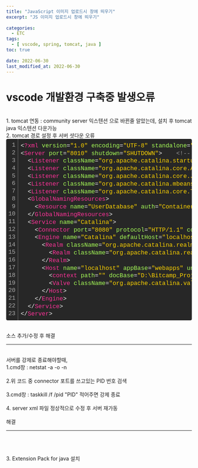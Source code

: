 ```yaml
---
title: "JavaScript 이미지 업로드시 창에 띄우기"
excerpt: "JS 이미지 업로드시 창에 띄우기"
 
categories:
  - ETC       
tags:
  - [ vscode, spring, tomcat, java ]  
toc: true
 
date: 2022-06-30
last_modified_at: 2022-06-30
---
```

<h1>vscode 개발환경 구축중 발생오류</h1>

<br>
1. tomcat 연동 : community server 익스텐션 으로 바뀐줄 알았는데, 설치 후 tomcat java 익스텐션 다운가능
<br>
2. tomcat 경로 설정 후 서버 셧다운 오류<br>
<div class="colorscripter-code" style="color:#f0f0f0;font-family:Consolas, 'Liberation Mono', Menlo, Courier, monospace !important; position:relative !important;overflow:auto"><table class="colorscripter-code-table" style="margin:0;padding:0;border:none;background-color:#272727;border-radius:4px;" cellspacing="0" cellpadding="0"><tr><td style="padding:6px;border-right:2px solid #4f4f4f"><div style="margin:0;padding:0;word-break:normal;text-align:right;color:#aaa;font-family:Consolas, 'Liberation Mono', Menlo, Courier, monospace !important;line-height:130%"><div style="line-height:130%">1</div><div style="line-height:130%">2</div><div style="line-height:130%">3</div><div style="line-height:130%">4</div><div style="line-height:130%">5</div><div style="line-height:130%">6</div><div style="line-height:130%">7</div><div style="line-height:130%">8</div><div style="line-height:130%">9</div><div style="line-height:130%">10</div><div style="line-height:130%">11</div><div style="line-height:130%">12</div><div style="line-height:130%">13</div><div style="line-height:130%">14</div><div style="line-height:130%">15</div><div style="line-height:130%">16</div><div style="line-height:130%">17</div><div style="line-height:130%">18</div><div style="line-height:130%">19</div><div style="line-height:130%">20</div><div style="line-height:130%">21</div><div style="line-height:130%">22</div><div style="line-height:130%">23</div></div></td><td style="padding:6px 0;text-align:left"><div style="margin:0;padding:0;color:#f0f0f0;font-family:Consolas, 'Liberation Mono', Menlo, Courier, monospace !important;line-height:130%"><div style="padding:0 6px; white-space:pre; line-height:130%"><span style="color:#f0f0f0">&lt;</span><span style="color:#ff3399">?xml</span>&nbsp;<span style="color:#a8ff58">version</span>=<span style="color:#ffd500">"1.0"</span><span style="color:#a8ff58"></span>&nbsp;<span style="color:#a8ff58">encoding</span>=<span style="color:#ffd500">"UTF-8"</span><span style="color:#a8ff58"></span>&nbsp;<span style="color:#a8ff58">standalone</span>=<span style="color:#ffd500">"yes"</span><span style="color:#a8ff58">?</span><span style="color:#f0f0f0">&gt;</span></div><div style="padding:0 6px; white-space:pre; line-height:130%"><span style="color:#f0f0f0">&lt;</span><span style="color:#ff3399">Server</span>&nbsp;<span style="color:#a8ff58">port</span>=<span style="color:#ffd500">"8010"</span><span style="color:#a8ff58"></span>&nbsp;<span style="color:#a8ff58">shutdown</span>=<span style="color:#ffd500">"SHUTDOWN"</span><span style="color:#a8ff58"></span><span style="color:#f0f0f0">&gt;</span>&nbsp;&nbsp;&nbsp;&nbsp;<span style="color:#999999">&lt;!--&nbsp;-1로&nbsp;되어있는&nbsp;port&nbsp;8010&nbsp;으로&nbsp;변경&nbsp;--&gt;</span></div><div style="padding:0 6px; white-space:pre; line-height:130%">&nbsp;&nbsp;<span style="color:#f0f0f0">&lt;</span><span style="color:#ff3399">Listener</span>&nbsp;<span style="color:#a8ff58">className</span>=<span style="color:#ffd500">"org.apache.catalina.startup.VersionLoggerListener"</span><span style="color:#a8ff58">/</span><span style="color:#f0f0f0">&gt;</span></div><div style="padding:0 6px; white-space:pre; line-height:130%">&nbsp;&nbsp;<span style="color:#f0f0f0">&lt;</span><span style="color:#ff3399">Listener</span>&nbsp;<span style="color:#a8ff58">className</span>=<span style="color:#ffd500">"org.apache.catalina.core.AprLifecycleListener"</span><span style="color:#a8ff58"></span>&nbsp;<span style="color:#a8ff58">SSLEngine</span>=<span style="color:#ffd500">"on"</span><span style="color:#a8ff58">/</span><span style="color:#f0f0f0">&gt;</span></div><div style="padding:0 6px; white-space:pre; line-height:130%">&nbsp;&nbsp;<span style="color:#f0f0f0">&lt;</span><span style="color:#ff3399">Listener</span>&nbsp;<span style="color:#a8ff58">className</span>=<span style="color:#ffd500">"org.apache.catalina.core.JreMemoryLeakPreventionListener"</span><span style="color:#a8ff58">/</span><span style="color:#f0f0f0">&gt;</span></div><div style="padding:0 6px; white-space:pre; line-height:130%">&nbsp;&nbsp;<span style="color:#f0f0f0">&lt;</span><span style="color:#ff3399">Listener</span>&nbsp;<span style="color:#a8ff58">className</span>=<span style="color:#ffd500">"org.apache.catalina.mbeans.GlobalResourcesLifecycleListener"</span><span style="color:#a8ff58">/</span><span style="color:#f0f0f0">&gt;</span></div><div style="padding:0 6px; white-space:pre; line-height:130%">&nbsp;&nbsp;<span style="color:#f0f0f0">&lt;</span><span style="color:#ff3399">Listener</span>&nbsp;<span style="color:#a8ff58">className</span>=<span style="color:#ffd500">"org.apache.catalina.core.ThreadLocalLeakPreventionListener"</span><span style="color:#a8ff58">/</span><span style="color:#f0f0f0">&gt;</span></div><div style="padding:0 6px; white-space:pre; line-height:130%">&nbsp;&nbsp;<span style="color:#f0f0f0">&lt;</span><span style="color:#ff3399">GlobalNamingResources</span><span style="color:#f0f0f0">&gt;</span></div><div style="padding:0 6px; white-space:pre; line-height:130%">&nbsp;&nbsp;&nbsp;&nbsp;<span style="color:#f0f0f0">&lt;</span><span style="color:#ff3399">Resource</span>&nbsp;<span style="color:#a8ff58">name</span>=<span style="color:#ffd500">"UserDatabase"</span><span style="color:#a8ff58"></span>&nbsp;<span style="color:#a8ff58">auth</span>=<span style="color:#ffd500">"Container"</span><span style="color:#a8ff58"></span>&nbsp;<span style="color:#a8ff58">type</span>=<span style="color:#ffd500">"org.apache.catalina.UserDatabase"</span><span style="color:#a8ff58"></span>&nbsp;<span style="color:#a8ff58">description</span>=<span style="color:#ffd500">"User&nbsp;database&nbsp;that&nbsp;can&nbsp;be&nbsp;updated&nbsp;and&nbsp;saved"</span><span style="color:#a8ff58"></span>&nbsp;<span style="color:#a8ff58">factory</span>=<span style="color:#ffd500">"org.apache.catalina.users.MemoryUserDatabaseFactory"</span><span style="color:#a8ff58"></span>&nbsp;<span style="color:#a8ff58">pathname</span>=<span style="color:#ffd500">"conf/tomcat-users.xml"</span><span style="color:#a8ff58">/</span><span style="color:#f0f0f0">&gt;</span></div><div style="padding:0 6px; white-space:pre; line-height:130%">&nbsp;&nbsp;<span style="color:#f0f0f0">&lt;</span><span style="color:#f0f0f0">/</span><span style="color:#ff3399">GlobalNamingResources</span><span style="color:#f0f0f0">&gt;</span></div><div style="padding:0 6px; white-space:pre; line-height:130%">&nbsp;&nbsp;<span style="color:#f0f0f0">&lt;</span><span style="color:#ff3399">Service</span>&nbsp;<span style="color:#a8ff58">name</span>=<span style="color:#ffd500">"Catalina"</span><span style="color:#a8ff58"></span><span style="color:#f0f0f0">&gt;</span></div><div style="padding:0 6px; white-space:pre; line-height:130%">&nbsp;&nbsp;&nbsp;&nbsp;<span style="color:#f0f0f0">&lt;</span><span style="color:#ff3399">Connector</span>&nbsp;<span style="color:#a8ff58">port</span>=<span style="color:#ffd500">"8080"</span><span style="color:#a8ff58"></span>&nbsp;<span style="color:#a8ff58">protocol</span>=<span style="color:#ffd500">"HTTP/1.1"</span><span style="color:#a8ff58"></span>&nbsp;<span style="color:#a8ff58">connectionTimeout</span>=<span style="color:#ffd500">"20000"</span><span style="color:#a8ff58"></span>&nbsp;<span style="color:#a8ff58">redirectPort</span>=<span style="color:#ffd500">"8443"</span><span style="color:#a8ff58">/</span><span style="color:#f0f0f0">&gt;</span>&nbsp;&nbsp;<span style="color:#999999">&lt;!--&nbsp;내가&nbsp;원하는&nbsp;연결&nbsp;포트&nbsp;설정&nbsp;--&gt;</span></div><div style="padding:0 6px; white-space:pre; line-height:130%">&nbsp;&nbsp;&nbsp;&nbsp;<span style="color:#f0f0f0">&lt;</span><span style="color:#ff3399">Engine</span>&nbsp;<span style="color:#a8ff58">name</span>=<span style="color:#ffd500">"Catalina"</span><span style="color:#a8ff58"></span>&nbsp;<span style="color:#a8ff58">defaultHost</span>=<span style="color:#ffd500">"localhost"</span><span style="color:#a8ff58"></span><span style="color:#f0f0f0">&gt;</span></div><div style="padding:0 6px; white-space:pre; line-height:130%">&nbsp;&nbsp;&nbsp;&nbsp;&nbsp;&nbsp;<span style="color:#f0f0f0">&lt;</span><span style="color:#ff3399">Realm</span>&nbsp;<span style="color:#a8ff58">className</span>=<span style="color:#ffd500">"org.apache.catalina.realm.LockOutRealm"</span><span style="color:#a8ff58"></span><span style="color:#f0f0f0">&gt;</span></div><div style="padding:0 6px; white-space:pre; line-height:130%">&nbsp;&nbsp;&nbsp;&nbsp;&nbsp;&nbsp;&nbsp;&nbsp;<span style="color:#f0f0f0">&lt;</span><span style="color:#ff3399">Realm</span>&nbsp;<span style="color:#a8ff58">className</span>=<span style="color:#ffd500">"org.apache.catalina.realm.UserDatabaseRealm"</span><span style="color:#a8ff58"></span>&nbsp;<span style="color:#a8ff58">resourceName</span>=<span style="color:#ffd500">"UserDatabase"</span><span style="color:#a8ff58">/</span><span style="color:#f0f0f0">&gt;</span></div><div style="padding:0 6px; white-space:pre; line-height:130%">&nbsp;&nbsp;&nbsp;&nbsp;&nbsp;&nbsp;<span style="color:#f0f0f0">&lt;</span><span style="color:#f0f0f0">/</span><span style="color:#ff3399">Realm</span><span style="color:#f0f0f0">&gt;</span></div><div style="padding:0 6px; white-space:pre; line-height:130%">&nbsp;&nbsp;&nbsp;&nbsp;&nbsp;&nbsp;<span style="color:#f0f0f0">&lt;</span><span style="color:#ff3399">Host</span>&nbsp;<span style="color:#a8ff58">name</span>=<span style="color:#ffd500">"localhost"</span><span style="color:#a8ff58"></span>&nbsp;<span style="color:#a8ff58">appBase</span>=<span style="color:#ffd500">"webapps"</span><span style="color:#a8ff58"></span>&nbsp;<span style="color:#a8ff58">unpackWARs</span>=<span style="color:#ffd500">"true"</span><span style="color:#a8ff58"></span>&nbsp;<span style="color:#a8ff58">autoDeploy</span>=<span style="color:#ffd500">"true"</span><span style="color:#a8ff58"></span><span style="color:#f0f0f0">&gt;</span></div><div style="padding:0 6px; white-space:pre; line-height:130%">&nbsp;&nbsp;&nbsp;&nbsp;&nbsp;&nbsp;&nbsp;&nbsp;<span style="color:#f0f0f0">&lt;</span><span style="color:#ff3399">context</span>&nbsp;<span style="color:#a8ff58">path</span>=<span style="color:#ffd500">""</span><span style="color:#a8ff58"></span>&nbsp;<span style="color:#a8ff58">docBase</span>=<span style="color:#ffd500">"D:\Bitcamp_Project\jsp"</span><span style="color:#a8ff58">/</span><span style="color:#f0f0f0">&gt;</span>&nbsp;&nbsp;&nbsp;<span style="color:#999999">&lt;!--&nbsp;jsp&nbsp;파일&nbsp;작업시&nbsp;jsp파일을&nbsp;따로&nbsp;생성하는&nbsp;폴더&nbsp;설정(?)&nbsp;--&gt;</span></div><div style="padding:0 6px; white-space:pre; line-height:130%">&nbsp;&nbsp;&nbsp;&nbsp;&nbsp;&nbsp;&nbsp;&nbsp;<span style="color:#f0f0f0">&lt;</span><span style="color:#ff3399">Valve</span>&nbsp;<span style="color:#a8ff58">className</span>=<span style="color:#ffd500">"org.apache.catalina.valves.AccessLogValve"</span><span style="color:#a8ff58"></span>&nbsp;<span style="color:#a8ff58">directory</span>=<span style="color:#ffd500">"logs"</span><span style="color:#a8ff58"></span>&nbsp;<span style="color:#a8ff58">prefix</span>=<span style="color:#ffd500">"localhost_access_log"</span><span style="color:#a8ff58"></span>&nbsp;<span style="color:#a8ff58">suffix</span>=<span style="color:#ffd500">".txt"</span><span style="color:#a8ff58"></span>&nbsp;<span style="color:#a8ff58">pattern</span>=<span style="color:#ffd500">"%h&nbsp;%l&nbsp;%u&nbsp;%t&nbsp;&amp;quot;%r&amp;quot;&nbsp;%s&nbsp;%b"</span><span style="color:#a8ff58">/</span><span style="color:#f0f0f0">&gt;</span></div><div style="padding:0 6px; white-space:pre; line-height:130%">&nbsp;&nbsp;&nbsp;&nbsp;&nbsp;&nbsp;<span style="color:#f0f0f0">&lt;</span><span style="color:#f0f0f0">/</span><span style="color:#ff3399">Host</span><span style="color:#f0f0f0">&gt;</span></div><div style="padding:0 6px; white-space:pre; line-height:130%">&nbsp;&nbsp;&nbsp;&nbsp;<span style="color:#f0f0f0">&lt;</span><span style="color:#f0f0f0">/</span><span style="color:#ff3399">Engine</span><span style="color:#f0f0f0">&gt;</span></div><div style="padding:0 6px; white-space:pre; line-height:130%">&nbsp;&nbsp;<span style="color:#f0f0f0">&lt;</span><span style="color:#f0f0f0">/</span><span style="color:#ff3399">Service</span><span style="color:#f0f0f0">&gt;</span></div><div style="padding:0 6px; white-space:pre; line-height:130%"><span style="color:#f0f0f0">&lt;</span><span style="color:#f0f0f0">/</span><span style="color:#ff3399">Server</span><span style="color:#f0f0f0">&gt;</span></div></div><div style="text-align:right;margin-top:-13px;margin-right:5px;font-size:9px;font-style:italic"><a href="http://colorscripter.com/info#e" target="_blank" style="color:#4f4f4ftext-decoration:none">Colored by Color Scripter</a></div></td><td style="vertical-align:bottom;padding:0 2px 4px 0"><a href="http://colorscripter.com/info#e" target="_blank" style="text-decoration:none;color:white"><span style="font-size:9px;word-break:normal;background-color:#4f4f4f;color:white;border-radius:10px;padding:1px">cs</span></a></td></tr></table></div>

<br> 소스 추가/수정 후 해결
<hr>
<br> 서버를 강제로 종료해야할때,<br>
1.cmd창 : netstat -a -o -n
<br>
<br>
2.위 코드 중 connector 포트를 쓰고있는 PID 번호 검색
<br>
<br>
3.cmd창 : taskkill /f /pid "PID" 적어주면 강제 종료
<br>
<br> 
4. server xml 파일 정상적으로 수정 후 서버 재가동 
<br><br>
해결
<hr>



<br>
<br>
<br>
3. Extension Pack for java 설치

<br>